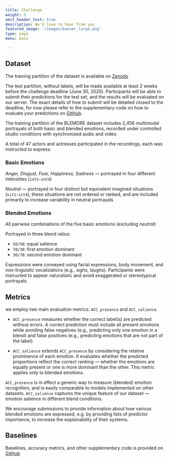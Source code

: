 ```yaml
---
title: Challenge
weight: 5
omit_header_text: true
description: We'd love to hear from you
featured_image: '/images/banner_large.png'
type: page
menu: main

---
```


## Dataset 

The training partition of the dataset is available on [Zenodo](https://zenodo.org/records/15096942)

The test partition, without labels, will be made available at least 2 weeks before the challenge deadline (June 30, 2025).
Participants will be able to submit their predictions for the test set, and the results will be evaluated on our server. 
The exact details of how to submit will be detailed closed to the deadline, for now please refer to the 
supplementary code on how to evaluate your predictions on [GitHub](https://github.com/BlEmoRe/blemore-common/tree/main).


The training partition of the BLEMORE dataset includes 2,456 multimodal portrayals of both basic and blended emotions, 
recorded under controlled studio conditions with synchronized audio and video.

A total of 47 actors and actresses participated in the recordings, each was instructed to express:

### Basic Emotions

_Anger, Disgust, Fear, Happiness, Sadness_ — portrayed in four different intensities (`int1–int4`)

_Neutral_ — portrayed in four distinct but equivalent imagined situations (`sit1–sit4`); 
these situations are not ordered or ranked, and are included primarily to increase variability in neutral portrayals

### Blended Emotions

All pairwise combinations of the five basic emotions (excluding _neutral_)

Portrayed in three blend ratios:

* `50/50`: equal salience
* `70/30`: first emotion dominant
* `30/70`: second emotion dominant

Expressions were conveyed using facial expressions, body movement, and non-linguistic vocalizations (e.g., sighs, laughs). Participants were instructed to appear naturalistic and avoid exaggerated or stereotypical portrayals.


## Metrics

we employ two main evaluation metrics: `ACC_presence` and `ACC_salience`.

- `ACC_presence` measures whether the correct label(s) are predicted without errors.
  A correct prediction must include all present emotions while avoiding false negatives
  (e.g., predicting only one emotion in a blend) and false positives
  (e.g., predicting emotions that are not part of the label).

- `ACC_salience` extends `ACC_presence` by considering the relative prominence of each emotion.
  It evaluates whether the predicted proportions reflect the correct ranking — whether the emotions
  are equally present or one is more dominant than the other. This metric applies only to blended emotions.

`ACC_presence` is in effect a generic way to measure (blended) emotion recognition, and is easily
comparable to models implemented on other datasets. `ACC_salience` captures the unique feature of
our dataset — emotion salience in different blend conditions.

We encourage submissions to provide information about how various blended emotions are expressed, 
e.g. by providing lists of predictor importance, to increase the explainability of their systems.

## Baselines 

Baselines, accuracy metrics, and other supplementary code is provided on [GitHub](https://github.com/BlEmoRe/blemore-common/tree/main) 

